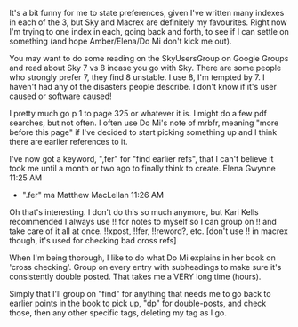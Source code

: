 

It's a bit funny for me to state preferences, given I've written many indexes in each of the 3, but Sky and Macrex are definitely my favourites. Right now I'm trying to one index in each, going back and forth, to see if I can settle on something (and hope Amber/Elena/Do Mi don't kick me out).

You may want to do some reading on the SkyUsersGroup on Google Groups and read about Sky 7 vs 8 incase you go with Sky. There are some people who strongly prefer 7, they find 8 unstable. I use 8, I'm tempted by 7. I haven't had any of the disasters people describe. I don't know if it's user caused or software caused!

I pretty much go p 1 to page 325 or whatever it is. I might do a few pdf searches, but not often. I often use Do Mi's note of mrbfr, meaning "more before this page" if I've decided to start picking something up and I think there are earlier references to it.

I've now got a keyword, ",fer" for "find earlier refs", that I can't believe it took me until a month or two ago to finally think to create.
Elena Gwynne
11:25 AM

* ".fer"
ma
Matthew MacLellan
11:26 AM

Oh that's interesting. I don't do this so much anymore, but Kari Kells recommended I always use !! for notes to myself so I can group on !! and take care of it all at once. !!xpost, !!fer, !!reword?, etc. [don't use !! in macrex though, it's used for checking bad cross refs]

When I'm being thorough, I like to do what Do Mi explains in her book on 'cross checking'. Group on every entry with subheadings to make sure it's consistently double posted. That takes me a VERY long time (hours).

Simply that I'll group on "find" for anything that needs me to go back to earlier points in the book to pick up, "dp" for double-posts, and check those, then any other specific tags, deleting my tag as I go.

